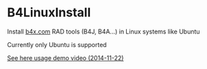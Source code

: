 B4LinuxInstall
==============

Install [b4x.com](http://b4x.com) RAD tools (B4J, B4A...) in Linux systems like Ubuntu

Currently only Ubuntu is supported

[See here usage demo video (2014-11-22)](https://www.youtube.com/watch?v=s9ZQBiKHGJ8)
